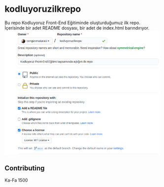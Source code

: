 # kodluyoruzilkrepo
Bu repo Kodluyoruz Front-End Eğitiminde oluşturduğumuz ilk repo. İçerisinde bir adet README dosyası, bir adet de index.html barındırıyor.
![Proje](https://github.com/Kodluyoruz/taskforce/blob/main/git/odev1/figures/github.png)
## Contributing
Ka-Fa 1500
